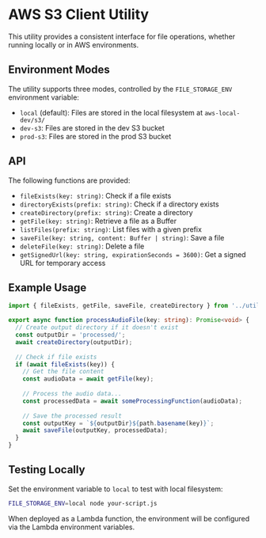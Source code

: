 # AWS S3 Client Utility

This utility provides a consistent interface for file operations, whether running locally or in AWS environments.

## Environment Modes

The utility supports three modes, controlled by the `FILE_STORAGE_ENV` environment variable:

- `local` (default): Files are stored in the local filesystem at `aws-local-dev/s3/`
- `dev-s3`: Files are stored in the dev S3 bucket
- `prod-s3`: Files are stored in the prod S3 bucket

## API

The following functions are provided:

- `fileExists(key: string)`: Check if a file exists
- `directoryExists(prefix: string)`: Check if a directory exists
- `createDirectory(prefix: string)`: Create a directory
- `getFile(key: string)`: Retrieve a file as a Buffer
- `listFiles(prefix: string)`: List files with a given prefix
- `saveFile(key: string, content: Buffer | string)`: Save a file
- `deleteFile(key: string)`: Delete a file
- `getSignedUrl(key: string, expirationSeconds = 3600)`: Get a signed URL for temporary access

## Example Usage

```typescript
import { fileExists, getFile, saveFile, createDirectory } from '../utils/s3/aws-s3-client.js';

export async function processAudioFile(key: string): Promise<void> {
  // Create output directory if it doesn't exist
  const outputDir = 'processed/';
  await createDirectory(outputDir);
  
  // Check if file exists
  if (await fileExists(key)) {
    // Get the file content
    const audioData = await getFile(key);
    
    // Process the audio data...
    const processedData = await someProcessingFunction(audioData);
    
    // Save the processed result
    const outputKey = `${outputDir}${path.basename(key)}`;
    await saveFile(outputKey, processedData);
  }
}
```

## Testing Locally

Set the environment variable to `local` to test with local filesystem:

```bash
FILE_STORAGE_ENV=local node your-script.js
```

When deployed as a Lambda function, the environment will be configured via the Lambda environment variables. 